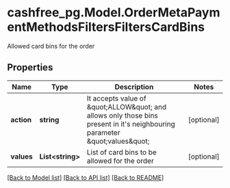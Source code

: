 # cashfree_pg.Model.OrderMetaPaymentMethodsFiltersFiltersCardBins
Allowed card bins for the order

## Properties

Name | Type | Description | Notes
------------ | ------------- | ------------- | -------------
**action** | **string** | It accepts value of \&quot;ALLOW\&quot; and allows only those bins present in it&#39;s neighbouring parameter \&quot;values\&quot; | [optional] 
**values** | **List&lt;string&gt;** | List of card bins to be allowed for the order | [optional] 

[[Back to Model list]](../README.md#documentation-for-models) [[Back to API list]](../README.md#documentation-for-api-endpoints) [[Back to README]](../README.md)

